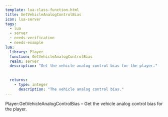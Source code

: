 ```yaml
---
template: lua-class-function.html
title: GetVehicleAnalogControlBias
icon: lua-server
tags:
  - lua
  - server
  - needs-verification
  - needs-example
lua:
  library: Player
  function: GetVehicleAnalogControlBias
  realm: server
  description: "Get the vehicle analog control bias for the player."
  
  
  returns:
    - type: integer
      description: "The vehicle analog control bias."
---
```


<div class="lua__search__keywords">
Player:GetVehicleAnalogControlBias &#x2013; Get the vehicle analog control bias for the player.
</div>
